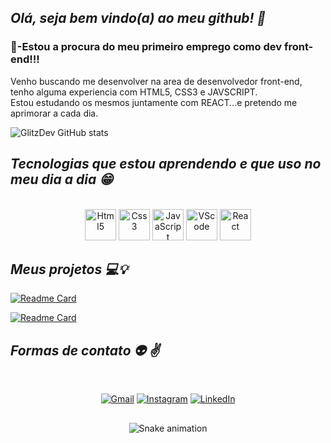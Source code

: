 ## _Olá, seja bem vindo(a) ao meu github! 👋_

### 💬-Estou a procura do meu primeiro emprego como dev front-end!!!
<p>Venho buscando me desenvolver na area de desenvolvedor front-end, tenho alguma experiencia com HTML5, CSS3 e JAVSCRIPT.<br>
Estou estudando os mesmos juntamente com REACT...e pretendo me aprimorar a cada dia.</p>

  ![GlitzDev GitHub stats](https://github-readme-stats.vercel.app/api?username=GlitzDev&show_icons=true&theme=dark)
  
## _Tecnologias que estou aprendendo e que uso no meu dia a dia 😁_

<div style="diplay: inline_block" align="center"><br>
  
  <img aling="center" height="50px" alt="Html5" src="https://cdn.jsdelivr.net/gh/devicons/devicon/icons/html5/html5-original.svg"/>
  <img aling="center" height="50px" alt="Css3" src="https://cdn.jsdelivr.net/gh/devicons/devicon/icons/css3/css3-original.svg"/>
  <img aling="center" height="50px" alt="JavaScript" src="https://cdn.jsdelivr.net/gh/devicons/devicon/icons/javascript/javascript-plain.svg"/>
  <img aling="center" height="50px" alt="VScode" src="https://cdn.jsdelivr.net/gh/devicons/devicon/icons/vscode/vscode-original-wordmark.svg"/>
  <img aling="center" height="50px" alt="React" src="https://cdn.jsdelivr.net/gh/devicons/devicon/icons/react/react-original-wordmark.svg"/>
  
</div>

## _Meus projetos 💻💡_

  [![Readme Card](https://github-readme-stats.vercel.app/api/pin/?username=glitzdev&repo=meu-site&theme=dark)](https://github.com/glitzdev/meu-site)
  
  [![Readme Card](https://github-readme-stats.vercel.app/api/pin/?username=glitzdev&repo=projeto-frontendmentor&theme=dark)](https://github.com/glitzdev/projeto-frontendmentor)

## _Formas de contato 👽 ✌️_

<div style="diplay: inline_block" align="center"><br>
  
  <a href="mailto:glitz.dev22@gmail.com"><img aling="center" alt="Gmail" src="https://img.shields.io/badge/Gmail-D14836?style=for-the-badge&logo=gmail&logoColor=white" target="_blank"/></a>
  <a href="https://www.instagram.com/gut_sdn/"  target="_blank"><img aling="center" alt="Instagram" src="https://img.shields.io/badge/Instagram-E4405F?style=for-the-badge&logo=instagram&logoColor=white" target="_blank"/></a>
  <a href="https://www.linkedin.com/in/gustavo-sousa-5279681b7/" target="_blank"><img aling="center" alt="LinkedIn" src="https://img.shields.io/badge/LinkedIn-0077B5?style=for-the-badge&logo=linkedin&logoColor=white" target="_blank"/></a>
  
  ##
  
  ![Snake animation](https://github.com/GlitzDev/glitzdev/blob/output/github-contribution-grid-snake.svg)

</div>
